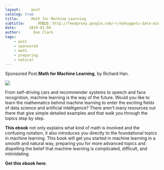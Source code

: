 ```yaml
---
layout:     post
catalog: true
title:      Math for Machine Learning
subtitle:      转载自：http://feedproxy.google.com/~r/kdnuggets-data-mining-analytics/~3/ipxmr_ljfj4/rhan-math-machine-learning-ebook.html
date:      2019-01-04
author:      Dan Clark
tags:
    - post
    - sponsored
    - math
    - preparing
    - natural
---
```


Sponsored Post.**Math for Machine Learning**, by Richard Han.

![](http://feedproxy.google.com/images/rhan-math-machine-learning-250.jpg)


From self-driving cars and recommender systems to speech and face recognition, machine learning is the way of the future. Would you like to learn the mathematics behind machine learning to enter the exciting fields of data science and artificial intelligence? There aren't many resources out there that give simple detailed examples and that walk you through the topics step by step.

**This ebook** not only explains what kind of math is involved and the confusing notation, it also introduces you directly to the foundational topics in machine learning. This book will get you started in machine learning in a smooth and natural way, preparing you for more advanced topics and dispelling the belief that machine learning is complicated, difficult, and intimidating.

**Get this ebook here**.
